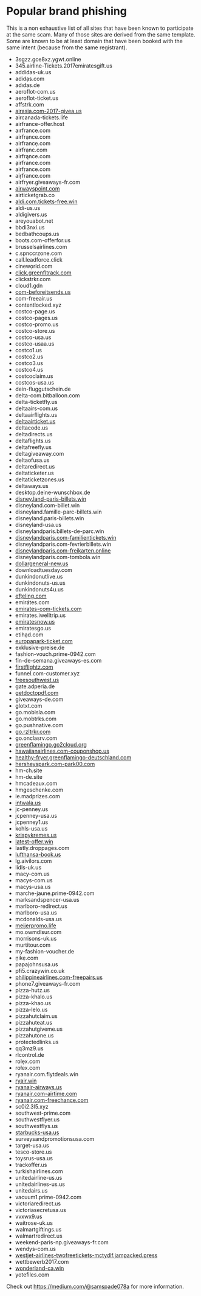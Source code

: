 # Popular brand phishing

This is a non exhaustive list of all sites that have been known to participate at the same scam. Many of those sites are derived from the same template. Some are known to be at least domain that have been booked with the same intent (because from the same registrant).

- 3sgzz.gce8xz.ygwt.online
- 345.airline-Tickets.2017emiratesgift.us
- addidas-uk.us
- adidạs.com
- adıdas.de
- aeroflot-com.us
- aeroflot-ticket.us
- affstrk.com
- [airasia.com-2017-givea.us](./airasia.com-2017-givea.us/README.md)
- aircanada-tickets.life
- airfrance-offer.host
- aırfrance.com
- airfrạnce.com
- airfrancẹ.com
- airfrạnc.com
- airfrąnce.com
- ạirfrance.com
- airfṛance.com
- aiṛfrance.com
- airfryer.giveaways-fr.com
- [airwayspoint.com](./airwayspoint.com/README.md)
- airticketgrab.co
- [aldi.com.tickets-free.win](./aldi.com.tickets-free.win/README.md)
- aldi-us.us
- aldigivers.us
- areyouabot.net
- bbdi3nxi.us
- bedbathcoups.us
- boots.com-offerfor.us
- brusselsạirlines.com
- c.spnccrzone.com
- call.leadforce.click
- cinewọrld.com
- [click.greenfltrack.com](./click.greenfltrack.com/README.md)
- clickstrkr.com
- cloud1.gdn
- [com-beforeitsends.us](./com-beforeitsends.us/README.md)
- com-freeair.us
- contentlocked.xyz
- costco-page.us
- costco-pages.us
- costco-promo.us
- costco-store.us
- costco-usa.us
- costco-usaa.us
- costco1.us
- costco2.us
- costco3.us
- costco4.us
- costcoclaim.us
- costcos-usa.us
- dein-fluggutschein.de
- delta-com.bitballoon.com
- delta-ticketfly.us
- deltaairs-com.us
- deltaairflights.us
- [deltaairticket.us](./deltaairticket.us/README.md)
- deltacode.us
- deltadirects.us
- deltaflights.us
- deltafreefly.us
- deltagiveaway.com
- deltaofusa.us
- deltaredirect.us
- deltaticketer.us
- deltaticketzones.us
- deltaways.us
- desktop.deine-wunschbox.de
- [disney.land-paris-billets.win](./disney.land-paris-billets.win/README.md)
- disneyland.com-billet.win
- disneyland.famille-parc-billets.win
- disneyland.paris-billets.win
- disneyland-usa.us
- disneylandparis.billets-de-parc.win
- [disneylandparis.com-familientickets.win](./disneylandparis.com-familientickets.win/README.md)
- disneylandparis.com-fevrierbillets.win
- [disneylandparis.com-freikarten.online](./disneylandparis.com-freikarten.online/README.md)
- disneylandparis.com-tombola.win
- [dollargeneral-new.us](./dollargeneral-new.us/README.md)
- downloadtuesday.com
- dunkindonutlive.us
- dunkindonuts-us.us
- dunkindonuts4u.us
- [efṭeling.com](./efṭeling.com/README.md)
- emirátes.com
- [emirates-com-tickets.com](./emirates-com-tickets.com/README.md)
- emirates.iwelltrip.us
- [emiratesnow.us](./emiratesnow.us/README.md)
- emiratesgo.us
- etihạd.com
- [europapark-ticket.com](./europapark-ticket.com/README.md)
- exklusive-preise.de
- fashion-vouch.prime-0942.com
- fin-de-semana.giveaways-es.com
- [firstflightz.com](./firstflightz.com/README.md)
- funnel.com-customer.xyz
- [freesouthwest.us](./freesouthwest.us/README.md)
- gate.adperia.de
- [getdoctopdf.com](./getdoctopdf.com/README.md)
- giveaways-de.com
- glotxt.com
- go.mobisla.com
- go.mobtrks.com
- go.pushnative.com
- [go.rzltrkr.com](./go.rzltrkr.com/README.md)
- go.onclasrv.com
- [greenflamingo.go2cloud.org](./greenflamingo.go2cloud.org/README.md)
- [hawaiianairlines.com-couponshop.us](./hawaiianairlines.com-couponshop.us/REAMDE.md)
- [healthy-fryer.greenflamingo-deutschland.com](./healthy-fryer.greenflamingo-deutschland.com/README.md)
- [hersheyspark.com-park00.com](./hersheyspark.com-park00.com/README.md)
- hm-ch.site
- hm-de.site
- hmcadeaux.com
- hmgeschenke.com
- ie.madprizes.com
- [intwala.us](./intwala.us/README.md)
- jc-penney.us
- jcpenney-usa.us
- jcpenney1.us
- kohls-usa.us
- [krispykremes.us](./krispykremes.us/README.md)
- [latest-offer.win](./latest-offer.win/README.md)
- lastly.droppages.com
- [lufthansa-book.us](./lufthansa-book.us/README.md)
- lg.aivilors.com
- lidls-uk.us
- macy-com.us
- macys-com.us
- macys-usa.us
- marche-jaune.prime-0942.com
- marksandspencer-usa.us
- marlboro-redirect.us
- marlboro-usa.us
- mcdonalds-usa.us
- [meijerpromo.life](./meijerpromo.life/README.md)
- mo.owmdlsur.com
- morrisons-uk.us
- murtitour.com
- my-fashion-voucher.de
- ṇikẹ.com
- papajohnsusa.us
- pfi5.crazywin.co.uk
- [philippineairlines.com-freepairs.us](./philippineairlines.com-freepairs.us/README.md)
- phone7.giveaways-fr.com
- pizza-hutz.us
- pizza-khalo.us
- pizza-khao.us
- pizza-lelo.us
- pizzahutclaim.us
- pizzahuteat.us
- pizzahutgiveme.us
- pizzahutone.us
- protectedlinks.us
- qq3mz9.us
- rlcontrol.de
- rolẹx.com
- rołex.com
- ryanair.com.flytdeals.win
- [ryair.win](./ryair.win/README.md)
- [ryanair-airways.us](./ryanair-airways.us/README.md)
- [ryanair.com-airtime.com](./ryanair.com-airtime.com/README.md)
- [ryanair.com-freechance.com](./ryanair.com-freechance.com/README.md)
- sc0i2.3l5.xyz
- southwest-prime.com
- southwestflyer.us
- southwestflys.us
- [starbucks-usa.us](./starbucks-usa.us/README.md)
- surveysandpromotionsusa.com
- target-usa.us
- tesco-store.us
- toysrus-usa.us
- trackoffer.us
- turkishạirlines.com
- unitedairline-us.us
- unitedairlines-us.us
- unitedairs.us
- vacuum1.prime-0942.com
- victoriaredirect.us
- victoriasecretusa.us
- vvxwx9.us
- waitrose-uk.us
- walmartgiftings.us
- walmartredirect.us
- weekend-paris-np.giveaways-fr.com
- wendys-com.us
- [westjet-airlines-twofreetickets-mctydlf.jampacked.press](./westjet-airlines-twofreetickets-mctydlf.jampacked.press/README.md)
- wettbewerb2017.com
- [wonderland-ca.win](./wonderland-ca.win/README.md)
- yotefiles.com

Check out https://medium.com/@samspade078a for more information.
